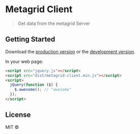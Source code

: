 # Metagrid Client

> Get data from the metagrid Server


## Getting Started

Download the [production version][min] or the [development version][max].

[min]: https://raw.githubusercontent.com//jquery-metagrid-client/master/dist/jquery.metagrid-client.min.js
[max]: https://raw.githubusercontent.com//jquery-metagrid-client/master/dist/jquery.metagrid-client.js

In your web page:

```html
<script src="jquery.js"></script>
<script src="dist/metagrid-client.min.js"></script>
<script>
  jQuery(function ($) {
    $.awesome(); // "awesome"
  });
</script>
```


## License

MIT © 
